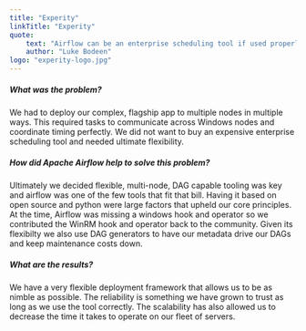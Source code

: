 ```yaml
---
title: "Experity"
linkTitle: "Experity"
quote:
    text: "Airflow can be an enterprise scheduling tool if used properly. Its ability to run \"any command, on any node\" is amazing. Handling complex, mixed-mode tasks was easy and scaling out with celery workers is huge. The open source community is great and we can help diagnose and debug our own problems as well as contribute those back to the greater good."
    author: "Luke Bodeen"
logo: "experity-logo.jpg"
---
```


##### What was the problem?
We had to deploy our complex, flagship app to multiple nodes in multiple ways. This required tasks to communicate across Windows nodes and coordinate timing perfectly. We did not want to buy an expensive enterprise scheduling tool and needed ultimate flexibility.

##### How did Apache Airflow help to solve this problem?
Ultimately we decided flexible, multi-node, DAG capable tooling was key and airflow was one of the few tools that fit that bill. Having it based on open source and python were large factors that upheld our core principles. At the time, Airflow was missing a windows hook and operator so we contributed the WinRM hook and operator back to the community. Given its flexibilty we also use DAG generators to have our metadata drive our DAGs and keep maintenance costs down.

##### What are the results?
We have a very flexible deployment framework that allows us to be as nimble as possible. The reliability is something we have grown to trust as long as we use the tool correctly. The scalability has also allowed us to decrease the time it takes to operate on our fleet of servers.

